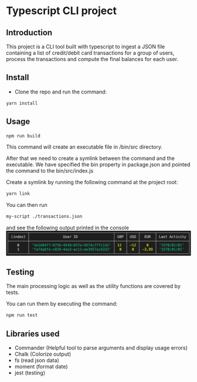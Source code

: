 # Typescript CLI project

## Introduction

This project is a CLI tool built with typescript to ingest a JSON file containing a list of credit/debit card transactions for a group of users, process the transactions and compute the final balances for each user.

## Install

- Clone the repo and run the command:

```bash
yarn install
```

## Usage

```bash
npm run build
```

This command will create an executable file in /bin/src directory.

After that we need to create a symlink between the command and the executable. We have specified the bin property in package.json and pointed the command to the bin/src/index.js

Create a symlink by running the following command at the project root:

```bash
yarn link
```

You can then run

```bash
my-script ./transactions.json
```

and see the following output printed in the console
![Screenshot](screenshot.png)

## Testing

The main processing logic as well as the utility functions are covered by tests.

You can run them by executing the command:

```bash
npm run test
```

## Libraries used

- Commander (Helpful tool to parse arguments and display usage errors)
- Chalk (Colorize output)
- fs (read json data)
- moment (format date)
- jest (testing)
